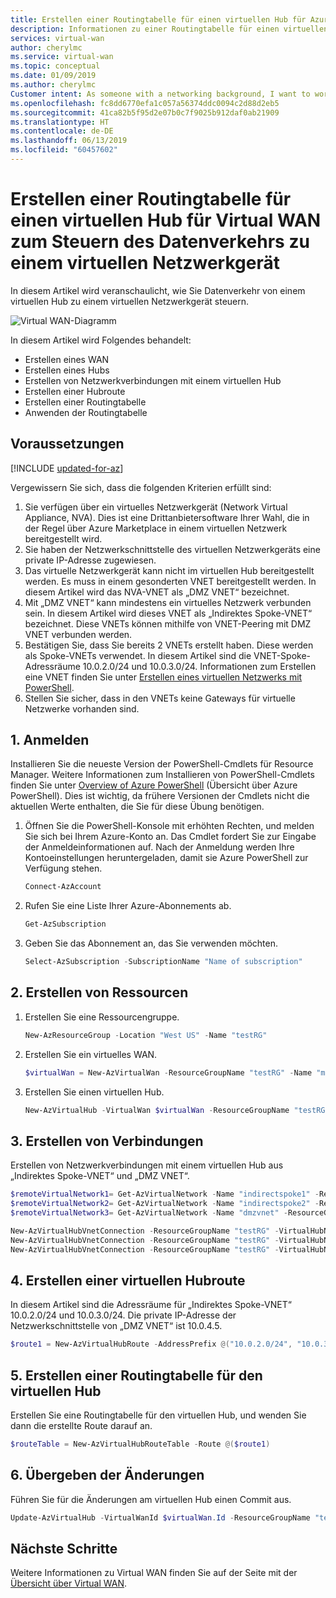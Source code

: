 ```yaml
---
title: Erstellen einer Routingtabelle für einen virtuellen Hub für Azure Virtual WAN zum Steuern des Datenverkehrs zu einem virtuellen Netzwerkgerät | Microsoft-Dokumentation
description: Informationen zu einer Routingtabelle für einen virtuellen Hub für Virtual WAN zum Steuern des Datenverkehrs zu einem virtuellen Netzwerkgerät.
services: virtual-wan
author: cherylmc
ms.service: virtual-wan
ms.topic: conceptual
ms.date: 01/09/2019
ms.author: cherylmc
Customer intent: As someone with a networking background, I want to work with routing tables for NVA.
ms.openlocfilehash: fc8dd6770efa1c057a56374ddc0094c2d88d2eb5
ms.sourcegitcommit: 41ca82b5f95d2e07b0c7f9025b912daf0ab21909
ms.translationtype: HT
ms.contentlocale: de-DE
ms.lasthandoff: 06/13/2019
ms.locfileid: "60457602"
---
```

# <a name="create-a-virtual-hub-route-table-to-steer-traffic-to-a-network-virtual-appliance"></a>Erstellen einer Routingtabelle für einen virtuellen Hub für Virtual WAN zum Steuern des Datenverkehrs zu einem virtuellen Netzwerkgerät

In diesem Artikel wird veranschaulicht, wie Sie Datenverkehr von einem virtuellen Hub zu einem virtuellen Netzwerkgerät steuern. 

![Virtual WAN-Diagramm](./media/virtual-wan-route-table/vwanroute.png)

In diesem Artikel wird Folgendes behandelt:

* Erstellen eines WAN
* Erstellen eines Hubs
* Erstellen von Netzwerkverbindungen mit einem virtuellen Hub
* Erstellen einer Hubroute
* Erstellen einer Routingtabelle
* Anwenden der Routingtabelle

## <a name="before-you-begin"></a>Voraussetzungen

[!INCLUDE [updated-for-az](../../includes/updated-for-az.md)]

Vergewissern Sie sich, dass die folgenden Kriterien erfüllt sind:

1. Sie verfügen über ein virtuelles Netzwerkgerät (Network Virtual Appliance, NVA). Dies ist eine Drittanbietersoftware Ihrer Wahl, die in der Regel über Azure Marketplace in einem virtuellen Netzwerk bereitgestellt wird.
2. Sie haben der Netzwerkschnittstelle des virtuellen Netzwerkgeräts eine private IP-Adresse zugewiesen. 
3. Das virtuelle Netzwerkgerät kann nicht im virtuellen Hub bereitgestellt werden. Es muss in einem gesonderten VNET bereitgestellt werden. In diesem Artikel wird das NVA-VNET als „DMZ VNET“ bezeichnet.
4. Mit „DMZ VNET“ kann mindestens ein virtuelles Netzwerk verbunden sein. In diesem Artikel wird dieses VNET als „Indirektes Spoke-VNET“ bezeichnet. Diese VNETs können mithilfe von VNET-Peering mit DMZ VNET verbunden werden.
5. Bestätigen Sie, dass Sie bereits 2 VNETs erstellt haben. Diese werden als Spoke-VNETs verwendet. In diesem Artikel sind die VNET-Spoke-Adressräume 10.0.2.0/24 und 10.0.3.0/24. Informationen zum Erstellen eine VNET finden Sie unter [Erstellen eines virtuellen Netzwerks mit PowerShell](../virtual-network/quick-create-powershell.md).
6. Stellen Sie sicher, dass in den VNETs keine Gateways für virtuelle Netzwerke vorhanden sind.

## <a name="signin"></a>1. Anmelden

Installieren Sie die neueste Version der PowerShell-Cmdlets für Resource Manager. Weitere Informationen zum Installieren von PowerShell-Cmdlets finden Sie unter [Overview of Azure PowerShell](/powershell/azure/install-az-ps) (Übersicht über Azure PowerShell). Dies ist wichtig, da frühere Versionen der Cmdlets nicht die aktuellen Werte enthalten, die Sie für diese Übung benötigen.

1. Öffnen Sie die PowerShell-Konsole mit erhöhten Rechten, und melden Sie sich bei Ihrem Azure-Konto an. Das Cmdlet fordert Sie zur Eingabe der Anmeldeinformationen auf. Nach der Anmeldung werden Ihre Kontoeinstellungen heruntergeladen, damit sie Azure PowerShell zur Verfügung stehen.

   ```powershell
   Connect-AzAccount
   ```
2. Rufen Sie eine Liste Ihrer Azure-Abonnements ab.

   ```powershell
   Get-AzSubscription
   ```
3. Geben Sie das Abonnement an, das Sie verwenden möchten.

   ```powershell
   Select-AzSubscription -SubscriptionName "Name of subscription"
   ```

## <a name="rg"></a>2. Erstellen von Ressourcen

1. Erstellen Sie eine Ressourcengruppe.

   ```powershell
   New-AzResourceGroup -Location "West US" -Name "testRG"
   ```
2. Erstellen Sie ein virtuelles WAN.

   ```powershell
   $virtualWan = New-AzVirtualWan -ResourceGroupName "testRG" -Name "myVirtualWAN" -Location "West US"
   ```
3. Erstellen Sie einen virtuellen Hub.

   ```powershell
   New-AzVirtualHub -VirtualWan $virtualWan -ResourceGroupName "testRG" -Name "westushub" -AddressPrefix "10.0.1.0/24"
   ```

## <a name="connections"></a>3. Erstellen von Verbindungen

Erstellen von Netzwerkverbindungen mit einem virtuellen Hub aus „Indirektes Spoke-VNET“ und „DMZ VNET“.

  ```powershell
  $remoteVirtualNetwork1= Get-AzVirtualNetwork -Name "indirectspoke1" -ResourceGroupName "testRG"
  $remoteVirtualNetwork2= Get-AzVirtualNetwork -Name "indirectspoke2" -ResourceGroupName "testRG"
  $remoteVirtualNetwork3= Get-AzVirtualNetwork -Name "dmzvnet" -ResourceGroupName "testRG"

  New-AzVirtualHubVnetConnection -ResourceGroupName "testRG" -VirtualHubName "westushub" -Name  "testvnetconnection1" -RemoteVirtualNetwork $remoteVirtualNetwork1
  New-AzVirtualHubVnetConnection -ResourceGroupName "testRG" -VirtualHubName "westushub" -Name  "testvnetconnection2" -RemoteVirtualNetwork $remoteVirtualNetwork2
  New-AzVirtualHubVnetConnection -ResourceGroupName "testRG" -VirtualHubName "westushub" -Name  "testvnetconnection3" -RemoteVirtualNetwork $remoteVirtualNetwork3
  ```

## <a name="route"></a>4. Erstellen einer virtuellen Hubroute

In diesem Artikel sind die Adressräume für „Indirektes Spoke-VNET“ 10.0.2.0/24 und 10.0.3.0/24. Die private IP-Adresse der Netzwerkschnittstelle von „DMZ VNET“ ist 10.0.4.5.

```powershell
$route1 = New-AzVirtualHubRoute -AddressPrefix @("10.0.2.0/24", "10.0.3.0/24") -NextHopIpAddress "10.0.4.5"
```

## <a name="applyroute"></a>5. Erstellen einer Routingtabelle für den virtuellen Hub

Erstellen Sie eine Routingtabelle für den virtuellen Hub, und wenden Sie dann die erstellte Route darauf an.
 
```powershell
$routeTable = New-AzVirtualHubRouteTable -Route @($route1)
```

## <a name="commit"></a>6. Übergeben der Änderungen

Führen Sie für die Änderungen am virtuellen Hub einen Commit aus.

```powershell
Update-AzVirtualHub -VirtualWanId $virtualWan.Id -ResourceGroupName "testRG" -Name "westushub" -RouteTable $routeTable
```

## <a name="next-steps"></a>Nächste Schritte

Weitere Informationen zu Virtual WAN finden Sie auf der Seite mit der [Übersicht über Virtual WAN](virtual-wan-about.md).
